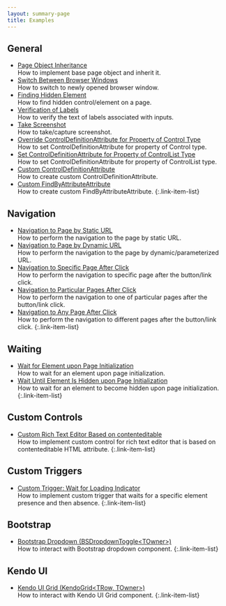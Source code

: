 ```yaml
---
layout: summary-page
title: Examples
---
```


## General

* [Page Object Inheritance](/examples/page-object-inheritance/)
  <br>How to implement base page object and inherit it.
* [Switch Between Browser Windows](/examples/switch-between-browser-windows/)
  <br>How to switch to newly opened browser window.
* [Finding Hidden Element](/examples/finding-hidden-element/)
  <br>How to find hidden control/element on a page.
* [Verification of Labels](/examples/verification-of-labels/)
  <br>How to verify the text of labels associated with inputs.
* [Take Screenshot](/examples/take-screenshot/)
  <br>How to take/capture screenshot.
* [Override ControlDefinitionAttribute for Property of Control Type](/examples/override-controldefinitionattribute-for-property-of-control-type/)
  <br>How to set ControlDefinitionAttribute for property of Control type.
* [Set ControlDefinitionAttribute for Property of ControlList Type](/examples/set-controldefinitionattribute-for-property-of-controllist-type/)
  <br>How to set ControlDefinitionAttribute for property of ControlList type.
* [Custom ControlDefinitionAttribute](/examples/custom-controldefinitionattribute/)
  <br>How to create custom ControlDefinitionAttribute.
* [Custom FindByAttributeAttribute](/examples/custom-findbyattributeattribute/)
  <br>How to create custom FindByAttributeAttribute.
{:.link-item-list}

## Navigation

* [Navigation to Page by Static URL](/examples/navigation-to-page-by-static-url/)
  <br>How to perform the navigation to the page by static URL.
* [Navigation to Page by Dynamic URL](/examples/navigation-to-page-by-dynamic-url/)
  <br>How to perform the navigation to the page by dynamic/parameterized URL.
* [Navigation to Specific Page After Click](/examples/navigation-to-specific-page-after-click/)
  <br>How to perform the navigation to specific page after the button/link click.
* [Navigation to Particular Pages After Click](/examples/navigation-to-particular-pages-after-click/)
  <br>How to perform the navigation to one of particular pages after the button/link click.
* [Navigation to Any Page After Click](/examples/navigation-to-any-page-after-click/)
  <br>How to perform the navigation to different pages after the button/link click.
{:.link-item-list}

## Waiting

* [Wait for Element upon Page Initialization](wait-for-element-upon-page-initialization/)
  <br>How to wait for an element upon page initialization.
* [Wait Until Element Is Hidden upon Page Initialization](wait-until-element-is-hidden-upon-page-initialization/)
  <br>How to wait for an element to become hidden upon page initialization.
{:.link-item-list}

## Custom Controls

* [Custom Rich Text Editor Based on contenteditable](custom-rich-text-editor-based-on-contenteditable/)
  <br>How to implement custom control for rich text editor that is based on contenteditable HTML attribute.
{:.link-item-list}

## Custom Triggers

* [Custom Trigger: Wait for Loading Indicator](custom-trigger-wait-for-loading-indicator/)
  <br>How to implement custom trigger that waits for a specific element presence and then absence.
{:.link-item-list}

## Bootstrap

* [Bootstrap Dropdown (BSDropdownToggle&lt;TOwner&gt;)](/examples/bootstrap-dropdown/)
  <br>How to interact with Bootstrap dropdown component.
{:.link-item-list}

## Kendo UI

* [Kendo UI Grid (KendoGrid&lt;TRow, TOwner&gt;)](/examples/kendoui-grid/)
  <br>How to interact with Kendo UI Grid component.
{:.link-item-list}